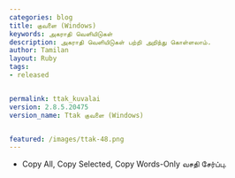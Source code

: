 ```yaml
---
categories: blog
title: குவளை (Windows)
keywords: அகராதி வெளியிடுகள்
description: அகராதி வெளியிடுகள் பற்றி அறிந்து கொள்ளலாம்.
author: Tamilan
layout: Ruby
tags: 
- released


permalink: ttak_kuvalai
version: 2.8.5.20475
version_name: Ttak குவளை (Windows)


featured: /images/ttak-48.png
---
```


- Copy All, Copy Selected, Copy Words-Only வசதி சேர்ப்பு.
